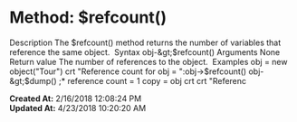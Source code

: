 # Method: $refcount()

Description The $refcount() method returns the number of variables that reference the same object.  Syntax obj-&gt;$refcount() Arguments None  Return value The number of references to the object.  Examples obj = new object("Tour") crt "Reference count for obj = ":obj-&gt;$refcount() obj-&gt;$dump() ;* reference count = 1 copy = obj crt crt "Referenc  

**Created At:** 2/16/2018 12:08:24 PM  
**Updated At:** 4/23/2018 10:20:20 AM  

